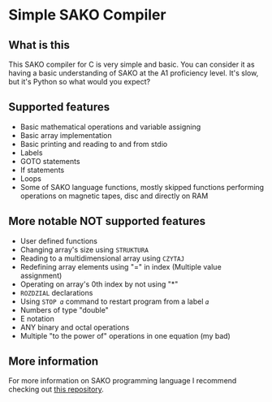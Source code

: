 Simple SAKO Compiler
========

## What is this
This SAKO compiler for C is very simple and basic. You can consider it as having a basic understanding of SAKO at the A1 proficiency level. It's slow, but it's Python so what would you expect?

## Supported features
- Basic mathematical operations and variable assigning
- Basic array implementation
- Basic printing and reading to and from stdio
- Labels
- GOTO statements
- If statements
- Loops
- Some of SAKO language functions, mostly skipped functions performing operations on magnetic tapes, disc and directly on RAM

## More notable NOT supported features
- User defined functions
- Changing array's size using `STRUKTURA`
- Reading to a multidimensional array using `CZYTAJ`
- Redefining array elements using "=" in index (Multiple value assignment)
- Operating on array's 0th index by not using "*"
- `ROZDZIAL` declarations
- Using `STOP 𝛼` command to restart program from a label `𝛼`
- Numbers of type "double"
- E notation
- ANY binary and octal operations
- Multiple "to the power of" operations in one equation (my bad)

## More information
For more information on SAKO programming language I recommend checking out [this repository](https://github.com/Acrimoris/Everything_about_SAKO).
